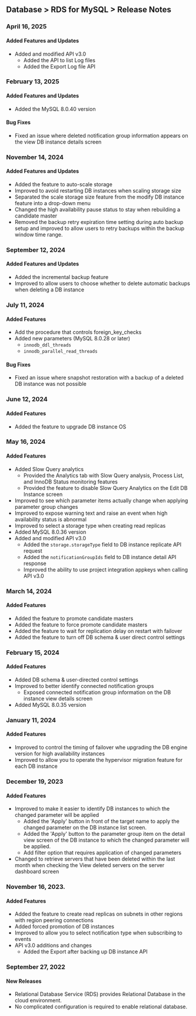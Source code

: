## Database > RDS for MySQL > Release Notes

### April 16, 2025

#### Added Features and Updates

* Added and modified API v3.0
  * Added the API to list Log files
  * Added the Export Log file API

### February 13, 2025

#### Added Features and Updates
* Added the MySQL 8.0.40 version

#### Bug Fixes
* Fixed an issue where deleted notification group information appears on the view DB instance details screen

### November 14, 2024

#### Added Features and Updates

* Added the feature to auto-scale storage
* Improved to avoid restarting DB instances when scaling storage size
* Separated the scale storage size feature from the modify DB instance feature into a drop-down menu
* Changed the high availability pause status to stay when rebuilding a candidate master
* Removed the backup retry expiration time setting during auto backup setup and improved to allow users to retry backups within the backup window time range.

### September 12, 2024

#### Added Features and Updates

* Added the incremental backup feature
* Improved to allow users to choose whether to delete automatic backups when deleting a DB instance

### July 11, 2024

#### Added Features

* Add the procedure that controls foreign_key_checks
* Added new parameters (MySQL 8.0.28 or later)
  * `innodb_ddl_threads`
  * `innodb_parallel_read_threads`

#### Bug Fixes

* Fixed an issue where snapshot restoration with a backup of a deleted DB instance was not possible

### June 12, 2024

#### Added Features

* Added the feature to upgrade DB instance OS

### May 16, 2024

#### Added Features

* Added Slow Query analytics
  * Provided the Analytics tab with Slow Query analysis, Process List, and InnoDB Status monitoring features
  * Provided the feature to disable Slow Query Analytics on the Edit DB Instance screen
* Improved to see which parameter items actually change when applying parameter group changes
* Improved to expose warning text and raise an event when high availability status is abnormal
* Improved to select a storage type when creating read replicas
* Added MySQL 8.0.36 version
* Added and modified API v3.0
  * Added the `storage.storageType` field to DB instance replicate API request
  * Added the `notificationGroupIds` field to DB instance detail API response
  * Improved the ability to use project integration appkeys when calling API v3.0

### March 14, 2024

#### Added Features

* Added the feature to promote candidate masters
* Added the feature to force promote candidate masters
* Added the feature to wait for replication delay on restart with failover
* Added the feature to turn off DB schema & user direct control settings

### February 15, 2024

#### Added Features

* Added DB schema & user-directed control settings
* Improved to better identify connected notification groups
  * Exposed connected notification group information on the DB instance view details screen
* Added MySQL 8.0.35 version

### January 11, 2024

#### Added Features

* Improved to control the timing of failover whe upgrading the DB engine version for high availability instances
* Improved to allow you to operate the hypervisor migration feature for each DB instance

### December 19, 2023

#### Added Features

* Improved to make it easier to identify DB instances to which the changed parameter will be applied
  * Added the 'Apply' button in front of the target name to apply the changed parameter on the DB instance list screen.
  * Added the 'Apply' button to the parameter group item on the detail view screen of the DB instance to which the changed parameter will be applied.
  * Add filter option that requires application of changed parameters
* Changed to retrieve servers that have been deleted within the last month when checking the View deleted servers on the server dashboard screen

### November 16, 2023.

#### Added Features

* Added the feature to create read replicas on subnets in other regions with region peering connections
* Added forced promotion of DB instances
* Improved to allow you to select notification type when subscribing to events
* API v3.0 additions and changes
    * Added the Export after backing up DB instance API

### September 27, 2022

#### New Releases

- Relational Database Service (RDS) provides Relational Database in the cloud environment.
- No complicated configuration is required to enable relational database.